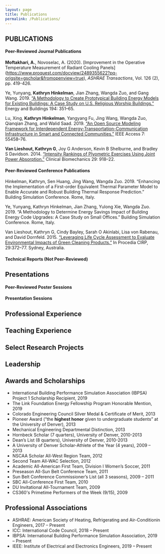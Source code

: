 ```yaml
---
layout: page
title: Publications
permalink: /Publications/
---
```



## PUBLICATIONS
#### Peer-Reviewed Journal Publications
**Moftakhari, A.**, Novoselac, A. (2020). 
[Improvement in the Operative Temperature Measurement of Radiant Cooling Panels] (https://www.proquest.com/docview/2489355622?pq-origsite=gscholar&fromopenview=true), 
*ASHRAE Transactions*, Vol. 126 (2), pp. 419-426.


Ye, Yunyang, **Kathryn Hinkelman**, Jian Zhang, Wangda Zuo, and Gang Wang. 2019. 
[“A Methodology to Create Prototypical Building Energy Models for Existing Buildings: 
A Case Study on U.S. Religious Worship Buildings.”](https://doi.org/10.1016/j.enbuild.2019.04.037) 
Energy and Buildings 194: 351–65. 

Lu, Xing, **Kathryn Hinkelman**, Yangyang Fu, Jing Wang, Wangda Zuo, Qianqian Zhang, 
and Walid Saad. 2019. [“An Open Source Modeling Framework for Interdependent 
Energy-Transportation-Communication Infrastructure in Smart and Connected Communities.”](https://doi.org/10.1109/ACCESS.2019.2913630) 
IEEE Access 7: 55458–76.

**Van Lieshout, Kathryn G**, Joy G Anderson, Kevin B Shelburne, and Bradley S Davidson. 2014. 
[“Intensity Rankings of Plyometric Exercises Using Joint Power Absorption.”](https://doi.org/https://doi.org/10.1016/j.clinbiomech.2014.06.015) 
Clinical Biomechanics 29: 918–22.


#### Peer-Reviewed Conference Publications

Hinkelman, Kathryn, Sen Huang, Jing Wang, Wangda Zuo. 2019. “Enhancing the Implementation 
of a First-order Equivalent Thermal Parameter Model to Enable Accurate and Robust Building 
Thermal Response Prediction.” Building Simulation Conference. Rome, Italy.

Ye, Yunyang, Kathryn Hinkelman, Jian Zhang, Yulong Xie, Wangda Zuo. 2019. “A Methodology 
to Determine Energy Savings Impact of Building Energy Code Upgrades: A Case Study on Small 
Offices.” Building Simulation Conference. Rome, Italy.

Van Lieshout, Kathryn G, Cindy Bayley, Sarah O Akinlabi, Lisa von Rabenau, and David 
Dornfeld. 2015. 
[“Leveraging Life Cycle Assessment to Evaluate Environmental Impacts of Green Cleaning Products.”](https://doi.org/10.1016/j.procir.2015.02.063) 
In Procedia CIRP, 29:372–77. Sydney, Australia.

#### Technical Reports (Not Peer-Reviewed)


## Presentations
#### Peer-Reviewed Poster Sessions

#### Presentation Sessions

## Professional Experience

## Teaching Experience

## Select Research Projects

## Leadership

## Awards and Scholarships

* International Building Performance Simulation Association (IBPSA) Project 1 
Scholarship Recipient, 2019
* The Link Foundation Energy Fellowship Program Honorable Mention, 2019
* Colorado Engineering Council Silver Medal & Certificate of Merit, 2013
* Pioneer Award (“the **highest honor** given to undergraduate students” at the 
University of Denver), 2013
* Mechanical Engineering Departmental Distinction, 2013
* Hornbeck Scholar (7 quarters), University of Denver, 2010-2013
* Dean’s List (8 quarters), University of Denver, 2010-2013
* A University of Denver Scholar-Athlete of the Year (4 years), 2009 – 2013
* NSCAA Scholar All-West Region Team, 2012
* Second Team All-WAC Selection, 2012
* Academic All-American First Team, Division I Women’s Soccer, 2011
* Preseason All-Sun Belt Conference Team, 2011
* Sun Belt Conference Commissioner’s List (all 3 seasons), 2009 – 2011
* SBC All-Conference First Team, 2010
* DU Invitational All-Tournament Team, 2009
* CS360's Primetime Performers of the Week (9/15), 2009


## Professional Associations

* ASHRAE: American Society of Heating, Refrigerating and Air-Conditionin
Engineers, 2017 – Present
* ICC: International Code Council, 2018 – Present
* IBPSA: International Building Performance Simulation Association, 2019 – Present
* IEEE: Institute of Electrical and Electronics Engineers, 2019 – Present
